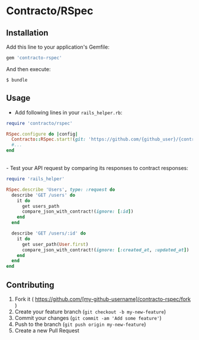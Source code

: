 # Contracto/RSpec

## Installation

Add this line to your application's Gemfile:

```ruby
gem 'contracto-rspec'
```

And then execute:

    $ bundle

## Usage

- Add following lines in your `rails_helper.rb`:
```ruby
require 'contracto/rspec'

RSpec.configure do |config|
  Contracto::RSpec.start!(git: 'https://github.com/{github_user}/{contract_repository_name}.git')
  #...
end
```

<br>
- Test your API request by comparing its responses to contract responses:

```ruby
require 'rails_helper'

RSpec.describe 'Users', type: :request do
  describe 'GET /users' do
    it do
      get users_path
      compare_json_with_contract!(ignore: [:id])
    end
  end

  describe 'GET /users/:id' do
    it do
      get user_path(User.first)
      compare_json_with_contract!(ignore: [:created_at, :updated_at])
    end
  end
end
```


## Contributing

1. Fork it ( https://github.com/[my-github-username]/contracto-rspec/fork )
2. Create your feature branch (`git checkout -b my-new-feature`)
3. Commit your changes (`git commit -am 'Add some feature'`)
4. Push to the branch (`git push origin my-new-feature`)
5. Create a new Pull Request
